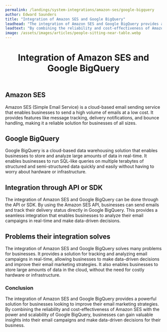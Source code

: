 ```yaml
---
permalink: /landings/system-integrations/amazon-ses/google-bigquery
author: Edward Saunders
title: "Integration of Amazon SES and Google BigQuery"
leadhead: "The integration of Amazon SES and Google BigQuery provides a powerful solution for businesses looking to improve their email marketing strategies"
leadtext: "By combining the reliability and cost-effectiveness of Amazon SES with the power and scalability of Google BigQuery, businesses can gain valuable insights into their email campaigns and make data-driven decisions for their business."
image: /assets/images/articles/people-sitting-near-table.webp
---
```

<div class="arttext">	<header>
		<h1>Integration of Amazon SES and Google BigQuery</h1>
	</header>
	<main>
		<section>
			<h2>Amazon SES</h2>
			<p>Amazon SES (Simple Email Service) is a cloud-based email sending service that enables businesses to send a high volume of emails at a low cost. It provides features like message tracking, delivery notifications, and bounce handling, making it a reliable solution for businesses of all sizes.</p>
		</section>
		<section>
			<h2>Google BigQuery</h2>
			<p>Google BigQuery is a cloud-based data warehousing solution that enables businesses to store and analyze large amounts of data in real-time. It enables businesses to run SQL-like queries on multiple terabytes of structured and semi-structured data quickly and easily without having to worry about hardware or infrastructure.</p>
		</section>
		<section>
			<h2>Integration through API or SDK</h2>
			<p>The integration of Amazon SES and Google BigQuery can be done through the API or SDK. By using the Amazon SES API, businesses can send emails and track their delivery status directly in Google BigQuery. This provides a seamless integration that enables businesses to analyze their email campaigns in real-time and make data-driven decisions.</p>
		</section>
		<section>
			<h2>Problems their integration solves</h2>
			<p>The integration of Amazon SES and Google BigQuery solves many problems for businesses. It provides a solution for tracking and analyzing email campaigns in real-time, allowing businesses to make data-driven decisions and improve their email marketing strategies. It also enables businesses to store large amounts of data in the cloud, without the need for costly hardware or infrastructure.</p>
		</section>
	</main>
	<footer>
		<h3>Conclusion</h3>
		<p>The integration of Amazon SES and Google BigQuery provides a powerful solution for businesses looking to improve their email marketing strategies. By combining the reliability and cost-effectiveness of Amazon SES with the power and scalability of Google BigQuery, businesses can gain valuable insights into their email campaigns and make data-driven decisions for their business.</p>
	</footer>
</div>